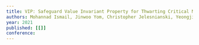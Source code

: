 ```yaml
---
title: VIP: Safeguard Value Invariant Property for Thwarting Critical Memory Corruption Attacks
authors: Mohannad Ismail, Jinwoo Yom, Christopher Jelesnianski, Yeongjin Jang, Changwoo Min
year: 2021
published: [[]]
conference: 
---
```


